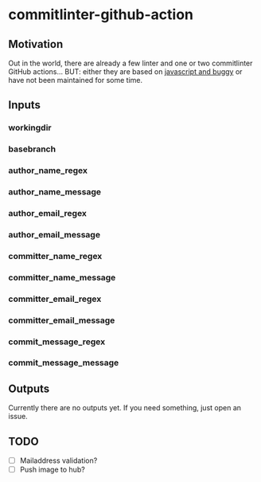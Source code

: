 # commitlinter-github-action

## Motivation

Out in the world, there are already a few linter and one or two commitlinter GitHub actions... BUT: either they are based on [javascript and buggy](https://github.com/conventional-changelog/commitlint/issues/613) or have not been maintained for some time.

## Inputs

### workingdir

### basebranch

### author_name_regex

### author_name_message

### author_email_regex

### author_email_message

### committer_name_regex

### committer_name_message

### committer_email_regex

### committer_email_message

### commit_message_regex

### commit_message_message

## Outputs

Currently there are no outputs yet. If you need something, just open an issue.

## TODO

- [ ] Mailaddress validation?
- [ ] Push image to hub?
